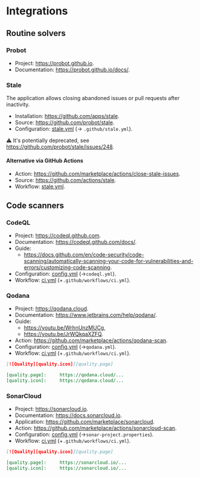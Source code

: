 # Integrations

## Routine solvers

### Probot

- Project: https://probot.github.io.
- Documentation: https://probot.github.io/docs/.

### Stale

The application allows closing abandoned issues or pull requests after inactivity.

- Installation: https://github.com/apps/stale.
- Source: https://github.com/probot/stale.
- Configuration: [stale.yml](stale/stale.yml) (→ `.github/stale.yml`).

⚠️ It's potentially deprecated, see https://github.com/probot/stale/issues/248.

#### Alternative via GitHub Actions

- Action: https://github.com/marketplace/actions/close-stale-issues.
- Source: https://github.com/actions/stale.
- Workflow: [stale.yml](../workflows/stale.yml).

## Code scanners

### CodeQL

- Project: https://codeql.github.com.
- Documentation: https://codeql.github.com/docs/.
- Guide:
  - https://docs.github.com/en/code-security/code-scanning/automatically-scanning-your-code-for-vulnerabilities-and-errors/customizing-code-scanning.
- Configuration: [config.yml](codeql/config.yml) (→`codeql.yml`).
- Workflow: [ci.yml](codeql/ci.yml) (+`.github/workflows/ci.yml`).

### Qodana

- Project: https://qodana.cloud.
- Documentation: https://www.jetbrains.com/help/qodana/.
- Guide:
  - https://youtu.be/WrhnUnzMUCg,
  - https://youtu.be/JrWQkqaXZFQ.
- Action: https://github.com/marketplace/actions/qodana-scan.
- Configuration: [config.yml](qodana/config.yml) (→`qodana.yml`).
- Workflow: [ci.yml](qodana/ci.yml) (+`.github/workflows/ci.yml`).

```markdown
[![Quality][quality.icon]][quality.page]

[quality.page]:     https://qodana.cloud/...
[quality.icon]:     https://qodana.cloud/...
```

### SonarCloud

- Project: https://sonarcloud.io.
- Documentation: https://docs.sonarcloud.io.
- Application: https://github.com/marketplace/sonarcloud.
- Action: https://github.com/marketplace/actions/sonarcloud-scan.
- Configuration: [config.yml](sonar/config.properties) (→`sonar-project.properties`).
- Workflow: [ci.yml](sonar/ci.yml) (+`.github/workflows/ci.yml`).

```markdown
[![Quality][quality.icon]][quality.page]

[quality.page]:     https://sonarcloud.io/...
[quality.icon]:     https://sonarcloud.io/...
```
